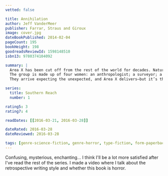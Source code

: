 ```yaml
---
vetted: false

title: Annihilation
author: Jeff VanderMeer
publisher: Farrar, Straus and Giroux
image: cover.jpg
dateBookPublished: 2014-02-04
pageCount: 195
bookHeight: 198
goodreadsReviewId: 1598148510
isbn13: 9780374104092

summary: |
  Area X has been cut off from the rest of the world for decades. Nature has reclaimed the last vestiges of human civilization. The first expedition returned with reports of a pristine, Edenic landscape; the second expedition ended in mass suicide, the third in a hail of gunfire as its members turned on one another. The members of the eleventh expedition returned as shadows of their former selves, and within weeks, all had died of cancer. In Annihilation, the first volume of Jeff VanderMeer's Southern Reach Trilogy, we join the twelfth expedition.
  The group is made up of four women: an anthropologist; a surveyor; a psychologist, the de facto leader; and our narrator, a biologist. Their mission is to map the terrain, record all observations of their surroundings and of one another, and, above all, avoid being contaminated by Area X itself.
  They arrive expecting the unexpected, and Area X delivers—but it’s the surprises that came across the border with them and the secrets the expedition members are keeping from one another that change everything.

series:
  title: Southern Reach
  number: 1

rating5: 3
rating7: 4

readDates: [[2016-03-21, 2016-03-28]]

dateRated: 2016-03-28
dateReviewed: 2016-03-28

tags: [genre-science-fiction, genre-horror, type-fiction, form-paperback]
---
```


Confusing, mysterious, enchanting… I think I'll be a lot more satisfied after I've read the rest of the series. I made a video where I talk about the retrospective writing style and whether this book is horror.
